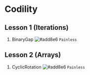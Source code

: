 # Codility

## Lesson 1 (Iterations)
1. BinaryGap ![#add8e6](https://via.placeholder.com/15/add8e6/000000?text=+) `Painless`

## Lesson 2 (Arrays)
1. CyclicRotation ![#add8e6](https://via.placeholder.com/15/add8e6/000000?text=+) `Painless`

